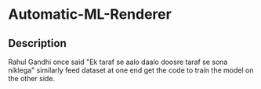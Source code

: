 # Automatic-ML-Renderer

## Description
Rahul Gandhi once said "Ek taraf se aalo daalo doosre taraf se sona niklega" similarly feed dataset at one end get the code to train the model on the other side.
